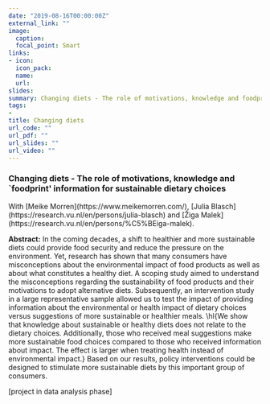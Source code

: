 ```yaml
---
date: "2019-08-16T00:00:00Z"
external_link: ""
image:
  caption: 
  focal_point: Smart
links:
- icon: 
  icon_pack: 
  name: 
  url: 
slides: 
summary: Changing diets - The role of motivations, knowledge and foodprint information for sustainable dietary choices. With Meike Morren, Julia Blasch and &#381;iga Malek.
tags:
- 
title: Changing diets 
url_code: ""
url_pdf: ""
url_slides: ""
url_video: ""
---
```


<h3> Changing diets - The role of motivations, knowledge and `foodprint' information for sustainable dietary choices </h3> 
With [Meike Morren](https://www.meikemorren.com/), [Julia Blasch](https://research.vu.nl/en/persons/julia-blasch) and [&#381;iga Malek](https://research.vu.nl/en/persons/%C5%BEiga-malek). 

<b>Abstract:</b>
In the coming decades, a shift to healthier and more sustainable diets could provide food security and reduce the pressure on the environment. Yet, research has shown that many consumers have misconceptions about the environmental impact of food products as well as about what constitutes a healthy diet. A scoping study aimed to understand the misconceptions regarding the sustainability of food products and their motivations to adopt alternative diets. Subsequently, an intervention study in a large representative sample allowed us to test the impact of providing information about the environmental or health impact of dietary choices versus suggestions of more sustainable or healthier meals. \hl{We show that knowledge about sustainable or healthy diets does not relate to the dietary choices. Additionally, those who received meal suggestions make more sustainable food choices compared to those who received information about impact. The effect is larger when treating health instead of environmental impact.} Based on our results, policy interventions could be designed to stimulate more sustainable diets by this important group of consumers.

[project in data analysis phase]